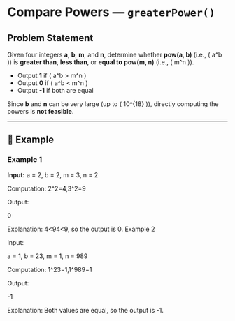 # Compare Powers — `greaterPower()`

## Problem Statement
Given four integers **a**, **b**, **m**, and **n**, determine whether **pow(a, b)** (i.e., \( a^b \)) is **greater than**, **less than**, or **equal to** **pow(m, n)** (i.e., \( m^n \)).

- Output **1** if \( a^b > m^n \)  
- Output **0** if \( a^b < m^n \)  
- Output **-1** if both are equal  

Since **b** and **n** can be very large (up to \( 10^{18} \)), directly computing the powers is **not feasible**.

---

## 🧮 Example

### **Example 1**
**Input:**
a = 2, b = 2, m = 3, n = 2

Computation:
2^2=4,3^2=9

Output:

0

Explanation: 4<94<9, so the output is 0.
Example 2

Input:

a = 1, b = 23, m = 1, n = 989

Computation:
1^23=1,1^989=1

Output:

-1

Explanation: Both values are equal, so the output is -1.

